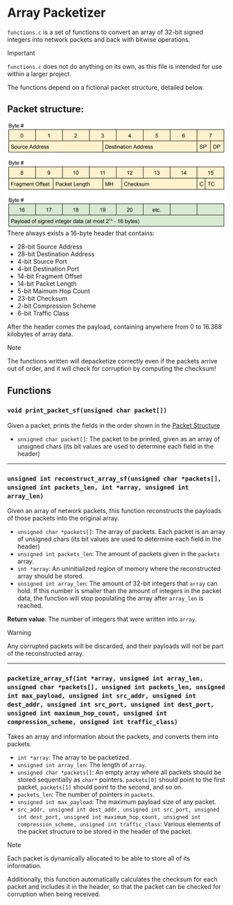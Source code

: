 # Array Packetizer
`functions.c` is a set of functions to convert an array of 32-bit signed integers into network packets and back with bitwise operations. 

> [!IMPORTANT]
> `functions.c` does not do anything on its own, as this file is intended for use within a larger project.

The functions depend on a fictional packet structure, detailed below. 

## Packet structure:
![Image of the packet structure](assets/image.png)
There always exists a 16-byte header that contains:
- 28-bit Source Address
- 28-bit Destination Address
- 4-bit Source Port
- 4-bit Destination Port
- 14-bit Fragment Offset
- 14-bit Packet Length
- 5-bit Maimum Hop Count
- 23-bit Checksum
- 2-bit Compression Scheme
- 6-bit Traffic Class

After the header comes the payload, containing anywhere from 0 to 16.368 kilobytes of array data.

> [!NOTE]
> The functions written will depacketize correctly even if the packets arrive out of order, and it will check for corruption by computing the checksum!

## Functions
### `void print_packet_sf(unsigned char packet[])`
Given a packet, prints the fields in the order shown in the [Packet Structure](#packet-structure)
- `unsigned char packet[]`: The packet to be printed, given as an array of unsigned chars (its bit values are used to determine each field in the header)

---

### `unsigned int reconstruct_array_sf(unsigned char *packets[], unsigned int packets_len, int *array, unsigned int array_len)`
Given an array of network packets, this function reconstructs the payloads of those packets into the original array.
- `unsigned char *packets[]`: The array of packets. Each packet is an array of unsigned chars (its bit values are used to determine each field in the header)
- `unsigned int packets_len`: The amount of packets given in the `packets` array.
- `int *array`: An uninitialized region of memory where the reconstructed array should be stored.
- `unsigned int array_len`: The amount of 32-bit integers that `array` can hold. If this number is smaller than the amount of integers in the packet data, the function will stop populating the array after `array_len` is reached.

**Return value**: The number of integers that were written into `array`.

> [!WARNING]
> Any corrupted packets will be discarded, and their payloads will not be part of the reconstructed array.

---

### `packetize_array_sf(int *array, unsigned int array_len, unsigned char *packets[], unsigned int packets_len, unsigned int max_payload, unsigned int src_addr, unsigned int dest_addr, unsigned int src_port, unsigned int dest_port, unsigned int maximum_hop_count, unsigned int compression_scheme, unsigned int traffic_class)`
Takes an array and information about the packets, and converts them into packets.
- `int *array`: The array to be packetized.
- `unsigned int array_len`: The length of `array`.
- `unsigned char *packets[]`: An empty array where all packets should be stored sequentially as `char*` pointers. `packets[0]` should point to the first packet, `packets[1]` should point to the second, and so on.
- `packets_len`: The number of pointers in `packets`.
- `unsigned int max_payload`: The maximum payload size of any packet.
- `src_addr, unsigned int dest_addr, unsigned int src_port, unsigned int dest_port, unsigned int maximum_hop_count, unsigned int compression_scheme, unsigned int traffic_class`: Various elements of the packet structure to be stored in the header of the packet.

> [!NOTE]
> Each packet is dynamically allocated to be able to store all of its information.
>
> Additionally, this function automatically calculates the checksum for each packet and includes it in the header, so that the packet can be checked for corruption when being received.